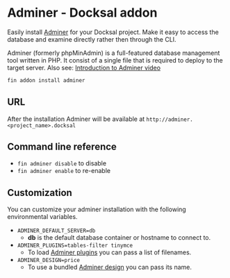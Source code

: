 # Adminer - Docksal addon

Easily install [Adminer](https://www.adminer.org/) for your Docksal project. Make it easy to access the database and examine directly rather then through the CLI.

Adminer (formerly phpMinAdmin) is a full-featured database management tool written in PHP. It consist of a single file that is required to deploy to the target server. Also see: [Introduction to Adminer video](https://www.youtube.com/watch?v=KutqUc1vJUY)

```bash
fin addon install adminer
```

## URL

After the installation Adminer will be available at `http://adminer.<project_name>.docksal`

## Command line reference

- `fin adminer disable` to disable
- `fin adminer enable` to re-enable

## Customization

You can customize your adminer installation with the following environmental variables.

* `ADMINER_DEFAULT_SERVER=db`
  * **db** is the default database container or hostname to connect to.
* `ADMINER_PLUGINS=tables-filter tinymce`
  * To load [Adminer plugins](https://github.com/vrana/adminer/tree/master/plugins) you can pass a list of filenames. 
* `ADMINER_DESIGN=price`
  * To use a bundled [Adminer design](https://github.com/vrana/adminer/tree/master/designs) you can pass its name. 
